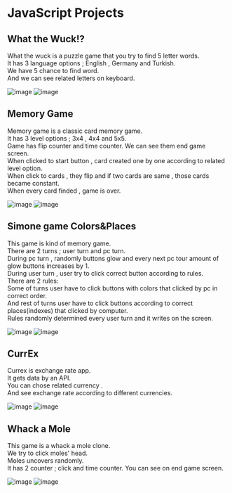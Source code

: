 # JavaScript Projects

## What the Wuck!?

What the wuck is a puzzle game that you try to find 5 letter words. 
<br/>
It has 3 language options ; English , Germany and Turkish.
<br/>
We have 5 chance to find word.
<br/>
And we can see related letters on keyboard.

![image](https://user-images.githubusercontent.com/95905332/192369333-798c390a-6f89-4d16-acdb-83d667a5cfcb.png)
![image](https://user-images.githubusercontent.com/95905332/192369447-21fb5cf7-8f39-4e60-af04-a21d3ec6cc13.png)

## Memory Game

Memory game is a classic card memory game.
<br/>
It has 3 level options ; 3x4 , 4x4 and 5x5.
<br/>
Game has flip counter and time counter. We can see them end game screen.
<br/>
When clicked to start button , card created one by one according to related level option.
<br/>
When click to cards , they flip and if two cards are same , those cards became constant.
<br/>
When every card finded , game is over.

![image](https://user-images.githubusercontent.com/95905332/192371716-fa79de50-6bdb-41dd-b141-c0357b2204c0.png)
![image](https://user-images.githubusercontent.com/95905332/192371844-7976693f-76e5-4ed8-a5ba-87b231a3f9a2.png)

## Simone game Colors&Places

This game is kind of memory game.
<br/>
There are 2 turns ; user turn and pc turn.
<br/>
During pc turn , randomly buttons glow and every next pc tour amount of glow buttons increases by 1.
<br/>
During user turn , user try to click correct button according to rules.
<br/>
There are 2 rules:
<br/>
Some of turns user have to click buttons with colors that clicked by pc in correct order.
<br/>
And rest of turns user have to click buttons according to correct places(indexes) that clicked by computer.
<br/>
Rules randomly determined every user turn and it writes on the screen.

![image](https://user-images.githubusercontent.com/95905332/192373345-2a1c622a-e601-4768-8ddf-92855bd79247.png)
![image](https://user-images.githubusercontent.com/95905332/192373407-388ec3e8-2f1a-4769-8791-108622694352.png)

## CurrEx

Currex is exchange rate app.
<br/>
It gets data by an API.
<br/>
You can chose related currency .
<br/>
And see exchange rate according to different currencies.


![image](https://user-images.githubusercontent.com/95905332/192374819-0efd2f4b-aba2-4dcf-bf47-50c9d06f477c.png)
![image](https://user-images.githubusercontent.com/95905332/192374847-c374ef2e-1bb7-49ab-9429-313204d047d7.png)


## Whack a Mole

This game is a whack a mole clone.
<br/>
We try to click moles' head.
<br/>
Moles uncovers randomly.
<br/>
It has 2 counter ; click and time counter. You can see on end game screen.
<br/>

![image](https://user-images.githubusercontent.com/95905332/192375342-bfde9858-d7ff-44bd-a593-0d37fd480225.png)
![image](https://user-images.githubusercontent.com/95905332/192375373-f2bd190c-dd24-40dd-8224-1049b8263c79.png)









